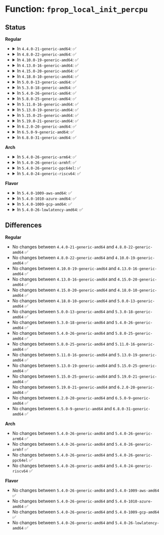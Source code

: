 # Function: <code>fprop_local_init_percpu</code>

## Status
<b>Regular</b>
<ul>
<li>
<details>
<summary>In <code>4.4.0-21-generic-amd64</code>: ✅</summary>

```c
int fprop_local_init_percpu(struct fprop_local_percpu * pl, gfp_t gfp)
```

```json
{
  "name": "fprop_local_init_percpu",
  "collision_type": "Unique Global",
  "inline_type": "No",
  "funcs": [
    {
      "addr": 18446744071582947760,
      "name": "fprop_local_init_percpu",
      "external": true,
      "loc": "lib/flex_proportions.c:171",
      "file": "lib/flex_proportions.c",
      "inline": "seen, unknown",
      "caller_inline": [],
      "caller_func": [
        "mm/backing-dev.c:wb_init",
        "mm/backing-dev.c:wb_get_create"
      ]
    }
  ],
  "symbols": [
    {
      "addr": 18446744071582947760,
      "name": "fprop_local_init_percpu",
      "section": ".text",
      "bind": "STB_GLOBAL",
      "size": 45
    }
  ]
}
```
</details>
</li>
<li>
<details>
<summary>In <code>4.8.0-22-generic-amd64</code>: ✅</summary>

```c
int fprop_local_init_percpu(struct fprop_local_percpu * pl, gfp_t gfp)
```

```json
{
  "name": "fprop_local_init_percpu",
  "collision_type": "Unique Global",
  "inline_type": "No",
  "funcs": [
    {
      "addr": 18446744071583235472,
      "name": "fprop_local_init_percpu",
      "external": true,
      "loc": "lib/flex_proportions.c:171",
      "file": "lib/flex_proportions.c",
      "inline": "seen, unknown",
      "caller_inline": [],
      "caller_func": [
        "mm/backing-dev.c:wb_get_create",
        "mm/backing-dev.c:wb_init"
      ]
    }
  ],
  "symbols": [
    {
      "addr": 18446744071583235472,
      "name": "fprop_local_init_percpu",
      "section": ".text",
      "bind": "STB_GLOBAL",
      "size": 45
    }
  ]
}
```
</details>
</li>
<li>
<details>
<summary>In <code>4.10.0-19-generic-amd64</code>: ✅</summary>

```c
int fprop_local_init_percpu(struct fprop_local_percpu * pl, gfp_t gfp)
```

```json
{
  "name": "fprop_local_init_percpu",
  "collision_type": "Unique Global",
  "inline_type": "No",
  "funcs": [
    {
      "addr": 18446744071583350720,
      "name": "fprop_local_init_percpu",
      "external": true,
      "loc": "lib/flex_proportions.c:171",
      "file": "lib/flex_proportions.c",
      "inline": "seen, unknown",
      "caller_inline": [],
      "caller_func": [
        "mm/backing-dev.c:wb_get_create",
        "mm/backing-dev.c:wb_init"
      ]
    }
  ],
  "symbols": [
    {
      "addr": 18446744071583350720,
      "name": "fprop_local_init_percpu",
      "section": ".text",
      "bind": "STB_GLOBAL",
      "size": 45
    }
  ]
}
```
</details>
</li>
<li>
<details>
<summary>In <code>4.13.0-16-generic-amd64</code>: ✅</summary>

```c
int fprop_local_init_percpu(struct fprop_local_percpu * pl, gfp_t gfp)
```

```json
{
  "name": "fprop_local_init_percpu",
  "collision_type": "Unique Global",
  "inline_type": "No",
  "funcs": [
    {
      "addr": 18446744071588202352,
      "name": "fprop_local_init_percpu",
      "external": true,
      "loc": "lib/flex_proportions.c:171",
      "file": "lib/flex_proportions.c",
      "inline": "seen, unknown",
      "caller_inline": [],
      "caller_func": [
        "mm/backing-dev.c:wb_get_create",
        "mm/backing-dev.c:wb_init"
      ]
    }
  ],
  "symbols": [
    {
      "addr": 18446744071588202352,
      "name": "fprop_local_init_percpu",
      "section": ".text",
      "bind": "STB_GLOBAL",
      "size": 39
    }
  ]
}
```
</details>
</li>
<li>
<details>
<summary>In <code>4.15.0-20-generic-amd64</code>: ✅</summary>

```c
int fprop_local_init_percpu(struct fprop_local_percpu * pl, gfp_t gfp)
```

```json
{
  "name": "fprop_local_init_percpu",
  "collision_type": "Unique Global",
  "inline_type": "No",
  "funcs": [
    {
      "addr": 18446744071588751168,
      "name": "fprop_local_init_percpu",
      "external": true,
      "loc": "lib/flex_proportions.c:172",
      "file": "lib/flex_proportions.c",
      "inline": "seen, unknown",
      "caller_inline": [],
      "caller_func": [
        "mm/backing-dev.c:wb_get_create",
        "mm/backing-dev.c:wb_init"
      ]
    }
  ],
  "symbols": [
    {
      "addr": 18446744071588751168,
      "name": "fprop_local_init_percpu",
      "section": ".text",
      "bind": "STB_GLOBAL",
      "size": 39
    }
  ]
}
```
</details>
</li>
<li>
<details>
<summary>In <code>4.18.0-10-generic-amd64</code>: ✅</summary>

```c
int fprop_local_init_percpu(struct fprop_local_percpu * pl, gfp_t gfp)
```

```json
{
  "name": "fprop_local_init_percpu",
  "collision_type": "Unique Global",
  "inline_type": "No",
  "funcs": [
    {
      "addr": 18446744071589129072,
      "name": "fprop_local_init_percpu",
      "external": true,
      "loc": "lib/flex_proportions.c:172",
      "file": "lib/flex_proportions.c",
      "inline": "seen, unknown",
      "caller_inline": [],
      "caller_func": [
        "mm/backing-dev.c:wb_get_create",
        "mm/backing-dev.c:wb_init"
      ]
    }
  ],
  "symbols": [
    {
      "addr": 18446744071589129072,
      "name": "fprop_local_init_percpu",
      "section": ".text",
      "bind": "STB_GLOBAL",
      "size": 39
    }
  ]
}
```
</details>
</li>
<li>
<details>
<summary>In <code>5.0.0-13-generic-amd64</code>: ✅</summary>

```c
int fprop_local_init_percpu(struct fprop_local_percpu * pl, gfp_t gfp)
```

```json
{
  "name": "fprop_local_init_percpu",
  "collision_type": "Unique Global",
  "inline_type": "No",
  "funcs": [
    {
      "addr": 18446744071589363760,
      "name": "fprop_local_init_percpu",
      "external": true,
      "loc": "lib/flex_proportions.c:172",
      "file": "lib/flex_proportions.c",
      "inline": "seen, unknown",
      "caller_inline": [],
      "caller_func": [
        "mm/backing-dev.c:wb_get_create",
        "mm/backing-dev.c:wb_init"
      ]
    }
  ],
  "symbols": [
    {
      "addr": 18446744071589363760,
      "name": "fprop_local_init_percpu",
      "section": ".text",
      "bind": "STB_GLOBAL",
      "size": 39
    }
  ]
}
```
</details>
</li>
<li>
<details>
<summary>In <code>5.3.0-18-generic-amd64</code>: ✅</summary>

```c
int fprop_local_init_percpu(struct fprop_local_percpu * pl, gfp_t gfp)
```

```json
{
  "name": "fprop_local_init_percpu",
  "collision_type": "Unique Global",
  "inline_type": "No",
  "funcs": [
    {
      "addr": 18446744071589820800,
      "name": "fprop_local_init_percpu",
      "external": true,
      "loc": "lib/flex_proportions.c:172",
      "file": "lib/flex_proportions.c",
      "inline": "seen, unknown",
      "caller_inline": [],
      "caller_func": [
        "mm/backing-dev.c:wb_get_create",
        "mm/backing-dev.c:wb_init"
      ]
    }
  ],
  "symbols": [
    {
      "addr": 18446744071589820800,
      "name": "fprop_local_init_percpu",
      "section": ".text",
      "bind": "STB_GLOBAL",
      "size": 39
    }
  ]
}
```
</details>
</li>
<li>
<details>
<summary>In <code>5.4.0-26-generic-amd64</code>: ✅</summary>

```c
int fprop_local_init_percpu(struct fprop_local_percpu * pl, gfp_t gfp)
```

```json
{
  "name": "fprop_local_init_percpu",
  "collision_type": "Unique Global",
  "inline_type": "No",
  "funcs": [
    {
      "addr": 18446744071590047088,
      "name": "fprop_local_init_percpu",
      "external": true,
      "loc": "lib/flex_proportions.c:172",
      "file": "lib/flex_proportions.c",
      "inline": "seen, unknown",
      "caller_inline": [],
      "caller_func": [
        "mm/backing-dev.c:wb_get_create",
        "mm/backing-dev.c:wb_init"
      ]
    }
  ],
  "symbols": [
    {
      "addr": 18446744071590047088,
      "name": "fprop_local_init_percpu",
      "section": ".text",
      "bind": "STB_GLOBAL",
      "size": 39
    }
  ]
}
```
</details>
</li>
<li>
<details>
<summary>In <code>5.8.0-25-generic-amd64</code>: ✅</summary>

```c
int fprop_local_init_percpu(struct fprop_local_percpu * pl, gfp_t gfp)
```

```json
{
  "name": "fprop_local_init_percpu",
  "collision_type": "Unique Global",
  "inline_type": "No",
  "funcs": [
    {
      "addr": 18446744071585041120,
      "name": "fprop_local_init_percpu",
      "external": true,
      "loc": "lib/flex_proportions.c:172",
      "file": "lib/flex_proportions.c",
      "inline": "seen, unknown",
      "caller_inline": [],
      "caller_func": [
        "mm/backing-dev.c:cgwb_create",
        "mm/backing-dev.c:wb_init"
      ]
    }
  ],
  "symbols": [
    {
      "addr": 18446744071585041120,
      "name": "fprop_local_init_percpu",
      "section": ".text",
      "bind": "STB_GLOBAL",
      "size": 42
    }
  ]
}
```
</details>
</li>
<li>
<details>
<summary>In <code>5.11.0-16-generic-amd64</code>: ✅</summary>

```c
int fprop_local_init_percpu(struct fprop_local_percpu * pl, gfp_t gfp)
```

```json
{
  "name": "fprop_local_init_percpu",
  "collision_type": "Unique Global",
  "inline_type": "No",
  "funcs": [
    {
      "addr": 18446744071585192848,
      "name": "fprop_local_init_percpu",
      "external": true,
      "loc": "lib/flex_proportions.c:172",
      "file": "lib/flex_proportions.c",
      "inline": "seen, unknown",
      "caller_inline": [],
      "caller_func": [
        "mm/backing-dev.c:cgwb_create",
        "mm/backing-dev.c:wb_init"
      ]
    }
  ],
  "symbols": [
    {
      "addr": 18446744071585192848,
      "name": "fprop_local_init_percpu",
      "section": ".text",
      "bind": "STB_GLOBAL",
      "size": 42
    }
  ]
}
```
</details>
</li>
<li>
<details>
<summary>In <code>5.13.0-19-generic-amd64</code>: ✅</summary>

```c
int fprop_local_init_percpu(struct fprop_local_percpu * pl, gfp_t gfp)
```

```json
{
  "name": "fprop_local_init_percpu",
  "collision_type": "Unique Global",
  "inline_type": "No",
  "funcs": [
    {
      "addr": 18446744071585075936,
      "name": "fprop_local_init_percpu",
      "external": true,
      "loc": "lib/flex_proportions.c:172",
      "file": "lib/flex_proportions.c",
      "inline": "seen, unknown",
      "caller_inline": [],
      "caller_func": [
        "mm/backing-dev.c:cgwb_create",
        "mm/backing-dev.c:wb_init"
      ]
    }
  ],
  "symbols": [
    {
      "addr": 18446744071585075936,
      "name": "fprop_local_init_percpu",
      "section": ".text",
      "bind": "STB_GLOBAL",
      "size": 42
    }
  ]
}
```
</details>
</li>
<li>
<details>
<summary>In <code>5.15.0-25-generic-amd64</code>: ✅</summary>

```c
int fprop_local_init_percpu(struct fprop_local_percpu * pl, gfp_t gfp)
```

```json
{
  "name": "fprop_local_init_percpu",
  "collision_type": "Unique Global",
  "inline_type": "No",
  "funcs": [
    {
      "addr": 18446744071585522768,
      "name": "fprop_local_init_percpu",
      "external": true,
      "loc": "lib/flex_proportions.c:172",
      "file": "lib/flex_proportions.c",
      "inline": "seen, unknown",
      "caller_inline": [],
      "caller_func": [
        "mm/backing-dev.c:cgwb_create",
        "mm/backing-dev.c:wb_init"
      ]
    }
  ],
  "symbols": [
    {
      "addr": 18446744071585522768,
      "name": "fprop_local_init_percpu",
      "section": ".text",
      "bind": "STB_GLOBAL",
      "size": 42
    }
  ]
}
```
</details>
</li>
<li>
<details>
<summary>In <code>5.19.0-21-generic-amd64</code>: ✅</summary>

```c
int fprop_local_init_percpu(struct fprop_local_percpu * pl, gfp_t gfp)
```

```json
{
  "name": "fprop_local_init_percpu",
  "collision_type": "Unique Global",
  "inline_type": "No",
  "funcs": [
    {
      "addr": 18446744071586675600,
      "name": "fprop_local_init_percpu",
      "external": true,
      "loc": "lib/flex_proportions.c:172",
      "file": "lib/flex_proportions.c",
      "inline": "seen, unknown",
      "caller_inline": [],
      "caller_func": [
        "mm/backing-dev.c:cgwb_create",
        "mm/backing-dev.c:wb_init"
      ]
    }
  ],
  "symbols": [
    {
      "addr": 18446744071586675600,
      "name": "fprop_local_init_percpu",
      "section": ".text",
      "bind": "STB_GLOBAL",
      "size": 54
    }
  ]
}
```
</details>
</li>
<li>
<details>
<summary>In <code>6.2.0-20-generic-amd64</code>: ✅</summary>

```c
int fprop_local_init_percpu(struct fprop_local_percpu * pl, gfp_t gfp)
```

```json
{
  "name": "fprop_local_init_percpu",
  "collision_type": "Unique Global",
  "inline_type": "No",
  "funcs": [
    {
      "addr": 18446744071595755584,
      "name": "fprop_local_init_percpu",
      "external": true,
      "loc": "lib/flex_proportions.c:168",
      "file": "lib/flex_proportions.c",
      "inline": "seen, unknown",
      "caller_inline": [],
      "caller_func": [
        "mm/backing-dev.c:cgwb_create",
        "mm/backing-dev.c:wb_init"
      ]
    }
  ],
  "symbols": [
    {
      "addr": 18446744071595755584,
      "name": "fprop_local_init_percpu",
      "section": ".text",
      "bind": "STB_GLOBAL",
      "size": 54
    }
  ]
}
```
</details>
</li>
<li>
<details>
<summary>In <code>6.5.0-9-generic-amd64</code>: ✅</summary>

```c
int fprop_local_init_percpu(struct fprop_local_percpu * pl, gfp_t gfp)
```

```json
{
  "name": "fprop_local_init_percpu",
  "collision_type": "Unique Global",
  "inline_type": "No",
  "funcs": [
    {
      "addr": 18446744071596279936,
      "name": "fprop_local_init_percpu",
      "external": true,
      "loc": "lib/flex_proportions.c:168",
      "file": "lib/flex_proportions.c",
      "inline": "seen, unknown",
      "caller_inline": [],
      "caller_func": [
        "mm/backing-dev.c:cgwb_create",
        "mm/backing-dev.c:wb_init"
      ]
    }
  ],
  "symbols": [
    {
      "addr": 18446744071596279936,
      "name": "fprop_local_init_percpu",
      "section": ".text",
      "bind": "STB_GLOBAL",
      "size": 54
    }
  ]
}
```
</details>
</li>
<li>
<details>
<summary>In <code>6.8.0-31-generic-amd64</code>: ✅</summary>

```c
int fprop_local_init_percpu(struct fprop_local_percpu * pl, gfp_t gfp)
```

```json
{
  "name": "fprop_local_init_percpu",
  "collision_type": "Unique Global",
  "inline_type": "No",
  "funcs": [
    {
      "addr": 18446744071597164640,
      "name": "fprop_local_init_percpu",
      "external": true,
      "loc": "lib/flex_proportions.c:168",
      "file": "lib/flex_proportions.c",
      "inline": "seen, unknown",
      "caller_inline": [],
      "caller_func": [
        "mm/backing-dev.c:cgwb_create",
        "mm/backing-dev.c:wb_init"
      ]
    }
  ],
  "symbols": [
    {
      "addr": 18446744071597164640,
      "name": "fprop_local_init_percpu",
      "section": ".text",
      "bind": "STB_GLOBAL",
      "size": 62
    }
  ]
}
```
</details>
</li>
</ul>
<b>Arch</b>
<ul>
<li>
<details>
<summary>In <code>5.4.0-26-generic-arm64</code>: ✅</summary>

```c
int fprop_local_init_percpu(struct fprop_local_percpu * pl, gfp_t gfp)
```

```json
{
  "name": "fprop_local_init_percpu",
  "collision_type": "Unique Global",
  "inline_type": "No",
  "funcs": [
    {
      "addr": 18446603336503821512,
      "name": "fprop_local_init_percpu",
      "external": true,
      "loc": "lib/flex_proportions.c:172",
      "file": "lib/flex_proportions.c",
      "inline": "seen, unknown",
      "caller_inline": [],
      "caller_func": [
        "mm/backing-dev.c:wb_get_create",
        "mm/backing-dev.c:wb_init"
      ]
    }
  ],
  "symbols": [
    {
      "addr": 18446603336503821512,
      "name": "fprop_local_init_percpu",
      "section": ".text",
      "bind": "STB_GLOBAL",
      "size": 56
    }
  ]
}
```
</details>
</li>
<li>
<details>
<summary>In <code>5.4.0-26-generic-armhf</code>: ✅</summary>

```c
int fprop_local_init_percpu(struct fprop_local_percpu * pl, gfp_t gfp)
```

```json
{
  "name": "fprop_local_init_percpu",
  "collision_type": "Unique Global",
  "inline_type": "No",
  "funcs": [
    {
      "addr": 3236442848,
      "name": "fprop_local_init_percpu",
      "external": true,
      "loc": "lib/flex_proportions.c:172",
      "file": "lib/flex_proportions.c",
      "inline": "seen, unknown",
      "caller_inline": [],
      "caller_func": [
        "mm/backing-dev.c:wb_get_create",
        "mm/backing-dev.c:wb_init"
      ]
    }
  ],
  "symbols": [
    {
      "addr": 3236442848,
      "name": "fprop_local_init_percpu",
      "section": ".text",
      "bind": "STB_GLOBAL",
      "size": 68
    }
  ]
}
```
</details>
</li>
<li>
<details>
<summary>In <code>5.4.0-26-generic-ppc64el</code>: ✅</summary>

```c
int fprop_local_init_percpu(struct fprop_local_percpu * pl, gfp_t gfp)
```

```json
{
  "name": "fprop_local_init_percpu",
  "collision_type": "Unique Global",
  "inline_type": "No",
  "funcs": [
    {
      "addr": 13835058055297665808,
      "name": "fprop_local_init_percpu",
      "external": true,
      "loc": "lib/flex_proportions.c:172",
      "file": "lib/flex_proportions.c",
      "inline": "seen, unknown",
      "caller_inline": [],
      "caller_func": [
        "mm/backing-dev.c:wb_get_create",
        "mm/backing-dev.c:wb_init"
      ]
    }
  ],
  "symbols": [
    {
      "addr": 13835058055297665808,
      "name": "fprop_local_init_percpu",
      "section": ".text",
      "bind": "STB_GLOBAL",
      "size": 88
    }
  ]
}
```
</details>
</li>
<li>
<details>
<summary>In <code>5.4.0-24-generic-riscv64</code>: ✅</summary>

```c
int fprop_local_init_percpu(struct fprop_local_percpu * pl, gfp_t gfp)
```

```json
{
  "name": "fprop_local_init_percpu",
  "collision_type": "Unique Global",
  "inline_type": "No",
  "funcs": [
    {
      "addr": 18446743936279717134,
      "name": "fprop_local_init_percpu",
      "external": true,
      "loc": "lib/flex_proportions.c:172",
      "file": "lib/flex_proportions.c",
      "inline": "seen, unknown",
      "caller_inline": [],
      "caller_func": [
        "mm/backing-dev.c:wb_get_create",
        "mm/backing-dev.c:wb_init"
      ]
    }
  ],
  "symbols": [
    {
      "addr": 18446743936279717134,
      "name": "fprop_local_init_percpu",
      "section": ".text",
      "bind": "STB_GLOBAL",
      "size": 52
    }
  ]
}
```
</details>
</li>
</ul>
<b>Flavor</b>
<ul>
<li>
<details>
<summary>In <code>5.4.0-1009-aws-amd64</code>: ✅</summary>

```c
int fprop_local_init_percpu(struct fprop_local_percpu * pl, gfp_t gfp)
```

```json
{
  "name": "fprop_local_init_percpu",
  "collision_type": "Unique Global",
  "inline_type": "No",
  "funcs": [
    {
      "addr": 18446744071589649344,
      "name": "fprop_local_init_percpu",
      "external": true,
      "loc": "lib/flex_proportions.c:172",
      "file": "lib/flex_proportions.c",
      "inline": "seen, unknown",
      "caller_inline": [],
      "caller_func": [
        "mm/backing-dev.c:wb_get_create",
        "mm/backing-dev.c:wb_init"
      ]
    }
  ],
  "symbols": [
    {
      "addr": 18446744071589649344,
      "name": "fprop_local_init_percpu",
      "section": ".text",
      "bind": "STB_GLOBAL",
      "size": 39
    }
  ]
}
```
</details>
</li>
<li>
<details>
<summary>In <code>5.4.0-1010-azure-amd64</code>: ✅</summary>

```c
int fprop_local_init_percpu(struct fprop_local_percpu * pl, gfp_t gfp)
```

```json
{
  "name": "fprop_local_init_percpu",
  "collision_type": "Unique Global",
  "inline_type": "No",
  "funcs": [
    {
      "addr": 18446744071589375152,
      "name": "fprop_local_init_percpu",
      "external": true,
      "loc": "lib/flex_proportions.c:172",
      "file": "lib/flex_proportions.c",
      "inline": "seen, unknown",
      "caller_inline": [],
      "caller_func": [
        "mm/backing-dev.c:wb_get_create",
        "mm/backing-dev.c:wb_init"
      ]
    }
  ],
  "symbols": [
    {
      "addr": 18446744071589375152,
      "name": "fprop_local_init_percpu",
      "section": ".text",
      "bind": "STB_GLOBAL",
      "size": 39
    }
  ]
}
```
</details>
</li>
<li>
<details>
<summary>In <code>5.4.0-1009-gcp-amd64</code>: ✅</summary>

```c
int fprop_local_init_percpu(struct fprop_local_percpu * pl, gfp_t gfp)
```

```json
{
  "name": "fprop_local_init_percpu",
  "collision_type": "Unique Global",
  "inline_type": "No",
  "funcs": [
    {
      "addr": 18446744071590092720,
      "name": "fprop_local_init_percpu",
      "external": true,
      "loc": "lib/flex_proportions.c:172",
      "file": "lib/flex_proportions.c",
      "inline": "seen, unknown",
      "caller_inline": [],
      "caller_func": [
        "mm/backing-dev.c:wb_get_create",
        "mm/backing-dev.c:wb_init"
      ]
    }
  ],
  "symbols": [
    {
      "addr": 18446744071590092720,
      "name": "fprop_local_init_percpu",
      "section": ".text",
      "bind": "STB_GLOBAL",
      "size": 39
    }
  ]
}
```
</details>
</li>
<li>
<details>
<summary>In <code>5.4.0-26-lowlatency-amd64</code>: ✅</summary>

```c
int fprop_local_init_percpu(struct fprop_local_percpu * pl, gfp_t gfp)
```

```json
{
  "name": "fprop_local_init_percpu",
  "collision_type": "Unique Global",
  "inline_type": "No",
  "funcs": [
    {
      "addr": 18446744071590142976,
      "name": "fprop_local_init_percpu",
      "external": true,
      "loc": "lib/flex_proportions.c:172",
      "file": "lib/flex_proportions.c",
      "inline": "seen, unknown",
      "caller_inline": [],
      "caller_func": [
        "mm/backing-dev.c:wb_get_create",
        "mm/backing-dev.c:wb_init"
      ]
    }
  ],
  "symbols": [
    {
      "addr": 18446744071590142976,
      "name": "fprop_local_init_percpu",
      "section": ".text",
      "bind": "STB_GLOBAL",
      "size": 39
    }
  ]
}
```
</details>
</li>
</ul>

## Differences
<b>Regular</b>
<ul>
<li>
No changes between <code>4.4.0-21-generic-amd64</code> and <code>4.8.0-22-generic-amd64</code> ✅
</li>
<li>
No changes between <code>4.8.0-22-generic-amd64</code> and <code>4.10.0-19-generic-amd64</code> ✅
</li>
<li>
No changes between <code>4.10.0-19-generic-amd64</code> and <code>4.13.0-16-generic-amd64</code> ✅
</li>
<li>
No changes between <code>4.13.0-16-generic-amd64</code> and <code>4.15.0-20-generic-amd64</code> ✅
</li>
<li>
No changes between <code>4.15.0-20-generic-amd64</code> and <code>4.18.0-10-generic-amd64</code> ✅
</li>
<li>
No changes between <code>4.18.0-10-generic-amd64</code> and <code>5.0.0-13-generic-amd64</code> ✅
</li>
<li>
No changes between <code>5.0.0-13-generic-amd64</code> and <code>5.3.0-18-generic-amd64</code> ✅
</li>
<li>
No changes between <code>5.3.0-18-generic-amd64</code> and <code>5.4.0-26-generic-amd64</code> ✅
</li>
<li>
No changes between <code>5.4.0-26-generic-amd64</code> and <code>5.8.0-25-generic-amd64</code> ✅
</li>
<li>
No changes between <code>5.8.0-25-generic-amd64</code> and <code>5.11.0-16-generic-amd64</code> ✅
</li>
<li>
No changes between <code>5.11.0-16-generic-amd64</code> and <code>5.13.0-19-generic-amd64</code> ✅
</li>
<li>
No changes between <code>5.13.0-19-generic-amd64</code> and <code>5.15.0-25-generic-amd64</code> ✅
</li>
<li>
No changes between <code>5.15.0-25-generic-amd64</code> and <code>5.19.0-21-generic-amd64</code> ✅
</li>
<li>
No changes between <code>5.19.0-21-generic-amd64</code> and <code>6.2.0-20-generic-amd64</code> ✅
</li>
<li>
No changes between <code>6.2.0-20-generic-amd64</code> and <code>6.5.0-9-generic-amd64</code> ✅
</li>
<li>
No changes between <code>6.5.0-9-generic-amd64</code> and <code>6.8.0-31-generic-amd64</code> ✅
</li>
</ul>
<b>Arch</b>
<ul>
<li>
No changes between <code>5.4.0-26-generic-amd64</code> and <code>5.4.0-26-generic-arm64</code> ✅
</li>
<li>
No changes between <code>5.4.0-26-generic-amd64</code> and <code>5.4.0-26-generic-armhf</code> ✅
</li>
<li>
No changes between <code>5.4.0-26-generic-amd64</code> and <code>5.4.0-26-generic-ppc64el</code> ✅
</li>
<li>
No changes between <code>5.4.0-26-generic-amd64</code> and <code>5.4.0-24-generic-riscv64</code> ✅
</li>
</ul>
<b>Flavor</b>
<ul>
<li>
No changes between <code>5.4.0-26-generic-amd64</code> and <code>5.4.0-1009-aws-amd64</code> ✅
</li>
<li>
No changes between <code>5.4.0-26-generic-amd64</code> and <code>5.4.0-1010-azure-amd64</code> ✅
</li>
<li>
No changes between <code>5.4.0-26-generic-amd64</code> and <code>5.4.0-1009-gcp-amd64</code> ✅
</li>
<li>
No changes between <code>5.4.0-26-generic-amd64</code> and <code>5.4.0-26-lowlatency-amd64</code> ✅
</li>
</ul>
